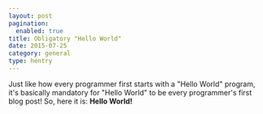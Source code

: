 ```yaml
---
layout: post
pagination: 
  enabled: true
title: Obligatory "Hello World"
date: 2015-07-25
category: general
type: hentry
---
```


Just like how every programmer first starts with a "Hello World" program, it's
basically mandatory for "Hello World" to be every programmer's first blog post!
 So, here it is: **Hello World!**
